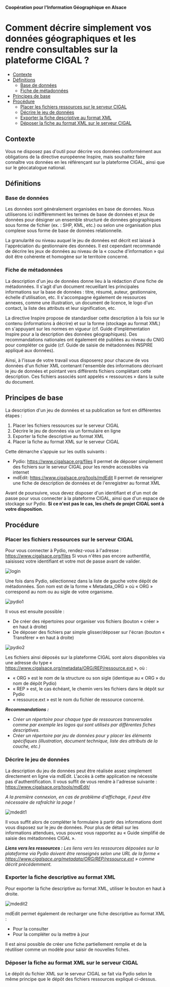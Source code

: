 **Coopération pour l'Information Géographique en Alsace**

# Comment décrire simplement vos données géographiques et les rendre consultables sur la plateforme CIGAL ?

<!-- TOC depthFrom:2 depthTo:3 withLinks:1 updateOnSave:0 orderedList:0 -->

- [Contexte](#contexte-)
- [Définitions](#définitions-)
	- [Base de données](#base-de-données-)
	- [Fiche de métadonnées](#fiche-de-métadonnées-)
- [Principes de base](#principes-de-base-)
- [Procédure](#procédure-)
	- [Placer les fichiers ressources sur le serveur CIGAL](#placer-les-fichiers-ressources-sur-le-serveur-cigal-)
	- [Décrire le jeu de données](#décrire-le-jeu-de-données-)
	- [Exporter la fiche descriptive au format XML](#exporter-la-fiche-descriptive-au-format-xml-)
	- [Déposer la fiche au format XML sur le serveur CIGAL](#déposer-la-fiche-au-format-xml-sur-le-serveur-cigal-)

<!-- /TOC -->

## Contexte <a id="contexte"></a>

Vous ne disposez pas d'outil pour décrire vos données conformément aux obligations de la directive européenne Inspire, mais souhaitez faire connaître vos données en les référençant sur la plateforme CIGAL, ainsi que sur le géocatalogue national.

## Définitions

### Base de données <a id="#base-de-données"></a>

Les données sont généralement organisées en base de données. Nous utiliserons ici indifféremment les termes de base de données et jeux de données pour désigner un ensemble structuré de données géographiques sous forme de fichier (ex. : SHP, KML, etc.) ou selon une organisation plus complexe sous forme de base de données relationnelle.

La granularité ou niveau auquel le jeu de données est décrit est laissé à l'appréciation du gestionnaire des données. Il est cependant recommandé de décrire les jeux de données au niveau de la « couche d'information » qui doit être cohérente et homogène sur le territoire concerné.

### Fiche de métadonnées <a id="#fiche-de-métadonnées"></a>

La description d'un jeu de données donne lieu à la rédaction d'une fiche de métadonnées. Il s'agit d'un document recueillant les principales informations sur la base de données : titre, résumé, auteur, gestionnaire, échelle d'utilisation, etc. Il s'accompagne également de ressources annexes, comme une illustration, un document de licence, le logo d'un contact, la liste des attributs et leur signification, etc.

La directive Inspire propose de standardiser cette description à la fois sur le contenu (informations à décrire) et sur la forme (stockage au format XML) en s'appuyant sur les normes en vigueur (cf. Guide d'implémentation Inspire pour a la description des données géographiques). Des recommandations nationales ont également été publiées au niveau du CNIG pour compléter ce guide (cf. Guide de saisie de métadonnées INSPIRE appliqué aux données).

Ainsi, à l'issue de votre travail vous disposerez pour chacune de vos données d'un fichier XML contenant l'ensemble des informations décrivant le jeu de données et pointant vers différents fichiers complétant cette description. Ces fichiers associés sont appelés « ressources » dans la suite du document.

## Principes de base <a id="#principes-de-base"></a>

La description d'un jeu de données et sa publication se font en différentes étapes :

1. Placer les fichiers ressources sur le serveur CIGAL
2. Décrire le jeu de données via un formulaire en ligne
3. Exporter la fiche descriptive au format XML
4. Placer la fiche au format XML sur le serveur CIGAL

Cette démarche s'appuie sur les outils suivants :

- Pydio: <https://www.cigalsace.org/files> Il permet de déposer simplement des fichiers sur le serveur CIGAL pour les rendre accessibles via internet
- mdEdit: <https://www.cigalsace.org/tools/mdEdit> Il permet de renseigner une fiche de description de données et de l'enregistrer au format XML

Avant de poursuivre, vous devez disposer d'un identifiant et d'un mot de passe pour vous connecter à la plateforme CIGAL, ainsi que d'un espace de stockage sur Pydio.
**Si ce n'est pas le cas, les chefs de projet CIGAL sont à votre disposition.**

## Procédure <a id="procédure"></a>

### Placer les fichiers ressources sur le serveur CIGAL <a id="#placer-les-fichiers-ressources-sur-le-serveur-cigal"></a>

Pour vous connecter à Pydio, rendez-vous à l'adresse : <https://www.cigalsace.org/files> Si vous n'êtes pas encore authentifié, saisissez votre identifiant et votre mot de passe avant de valider.

![login](img/login.jpg)

Une fois dans Pydio, sélectionnez dans la liste de gauche votre dépôt de métadonnées. Son nom est de la forme « Metadata_ORG » où « ORG » correspond au nom ou au sigle de votre organisme.

![pydio1](img/pydio1.jpg)

Il vous est ensuite possible :
- De créer des répertoires pour organiser vos fichiers (bouton « créer » en haut à droite)
- De déposer des fichiers par simple glisser/déposer sur l'écran (bouton « Transférer » en haut à droite)

![pydio2](img/pydio2.jpg)

Les fichiers ainsi déposés sur la plateforme CIGAL sont alors disponibles via une adresse du type « <https://www.cigalsace.org/metadata/ORG/REP/ressource.ext> », où :
- « ORG » est le nom de la structure ou son sigle (identique au « ORG » du nom de dépôt Pydio)
- « REP » est, le cas échéant, le chemin vers les fichiers dans le dépôt sur Pydio
- « ressource.ext » est le nom du fichier de ressource concerné.

**_Recommandations :_**
- _Créer un répertoire pour chaque type de ressources transversales comme par exemple les logos qui sont utilisés par différentes fiches descriptives._
- _Créer un répertoire par jeu de données pour y placer les éléments spécifiques (illustration, document technique, liste des attributs de la couche, etc.)_

### Décrire le jeu de données <a id="#décrire-le-jeu-de-données"></a>

La description du jeu de données peut être réalisée assez simplement directement en ligne via mdEdit. L'accès à cette application ne nécessite pas d'authentification. Il vous suffit de vous rendre à l'adresse suivante : <https://www.cigalsace.org/tools/mdEdit/>

_A la première connexion, en cas de problème d'affichage, il peut être nécessaire de rafraîchir la page !_

![mdedit1](img/mdedit1.jpg)

Il vous suffit alors de compléter le formulaire à partir des informations dont vous disposez sur le jeu de données. Pour plus de détail sur les informations attendues, vous pouvez vous rapportez au « Guide simplifié de saisie des métadonnées CIGAL ».

**_Liens vers les ressources :_**
_Les liens vers les ressources déposées sur la plateforme via Pydio doivent être renseignés selon une URL de la forme « <https://www.cigalsace.org/metadata/ORG/REP/ressource.ext> » comme décrit précédemment._

### Exporter la fiche descriptive au format XML <a id="#exporter-la-fiche-descriptive-au-format-xml"></a>

Pour exporter la fiche descriptive au format XML, utiliser le bouton en haut à droite.

![mdedit2](img/mdedit2.jpg)

mdEdit permet également de recharger une fiche descriptive au format XML :
- Pour la consulter
- Pour la compléter ou la mettre à jour

Il est ainsi possible de créer une fiche partiellement remplie et de la réutiliser comme un modèle pour saisir de nouvelles fiches.

### Déposer la fiche au format XML sur le serveur CIGAL <a id="#déposer-la-fiche-au-format-xml-sur-le-serveur-cigal"></a>

Le dépôt du fichier XML sur le serveur CIGAL se fait via Pydio selon le même principe que le dépôt des fichiers ressources expliqué ci-dessus.
